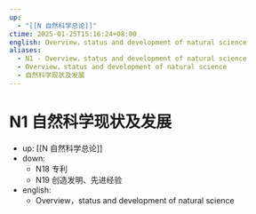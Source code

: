 ```yaml
---
up:
  - "[[N 自然科学总论]]"
ctime: 2025-01-25T15:16:24+08:00
english: Overview，status and development of natural science
aliases:
  - N1 - Overview，status and development of natural science
  - Overview，status and development of natural science
  - 自然科学现状及发展
---
```


# N1 自然科学现状及发展

- up: [[N 自然科学总论]]
- down:
	- N18 专利
	- N19 创造发明、先进经验
- english:
	- Overview，status and development of natural science
